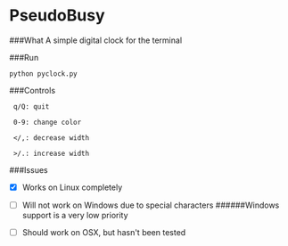 # PseudoBusy

###What
A simple digital clock for the terminal

###Run
```
python pyclock.py
```
###Controls
```
 q/Q: quit

 0-9: change color

 </,: decrease width

 >/.: increase width
```
###Issues

- [x] Works on Linux completely

- [ ] Will not work on Windows due to special characters
######Windows support is a very low priority

- [ ] Should work on OSX, but hasn't been tested

